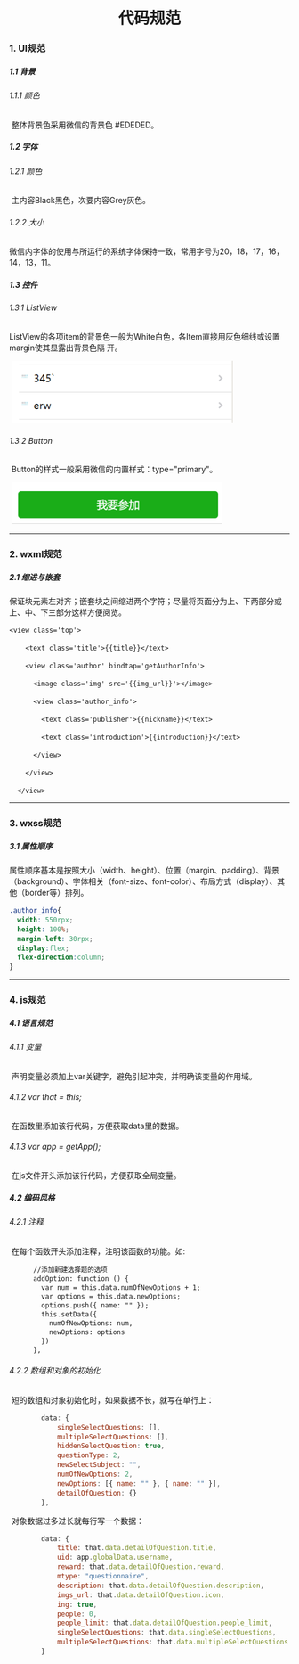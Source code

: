 # <center>代码规范</center>

### 1. UI规范

##### 1.1 背景

###### 	1.1.1 颜色

​		整体背景色采用微信的背景色 #EDEDED。

##### 1.2 字体

###### 	1.2.1 颜色

​		主内容Black黑色，次要内容Grey灰色。

###### 	1.2.2 大小

​		微信内字体的使用与所运行的系统字体保持一致，常用字号为20，18，17，16，14，13，11。

##### 1.3 控件

###### 	1.3.1 ListView

​		ListView的各项item的背景色一般为White白色，各Item直接用灰色细线或设置margin使其显露出背景色隔	开。

​		![](/images/listView.png)

###### 	1.3.2 Button

​		Button的样式一般采用微信的内置样式：type="primary"。

​		![](/images/button.png)

---

### 2. wxml规范

##### 2.1 缩进与嵌套

​	保证块元素左对齐；嵌套块之间缩进两个字符；尽量将页面分为上、下两部分或上、中、下三部分这样方便阅览。

```
<view class='top'>

​    <text class='title'>{{title}}</text>

​    <view class='author' bindtap='getAuthorInfo'>

​      <image class='img' src='{{img_url}}'></image>

​      <view class='author_info'>

​        <text class='publisher'>{{nickname}}</text>

​        <text class='introduction'>{{introduction}}</text>

​      </view>

​    </view>

  </view>
```



---

### 3. wxss规范

##### 3.1 属性顺序

​	属性顺序基本是按照大小（width、height）、位置（margin、padding）、背景（background）、字体相关（font-size、font-color）、布局方式（display）、其他（border等）排列。

```css
.author_info{
  width: 550rpx;
  height: 100%;
  margin-left: 30rpx;
  display:flex; 
  flex-direction:column;
}
```

---

### 4. js规范

##### 4.1 语言规范

###### 	4.1.1 变量

​		声明变量必须加上var关键字，避免引起冲突，并明确该变量的作用域。

###### 	4.1.2 var that = this;

​		在函数里添加该行代码，方便获取data里的数据。

###### 	4.1.3 var app = getApp();

​		在js文件开头添加该行代码，方便获取全局变量。

##### 4.2 编码风格

###### 	4.2.1 注释

​		在每个函数开头添加注释，注明该函数的功能。如:

```
      //添加新建选择题的选项
      addOption: function () {
        var num = this.data.numOfNewOptions + 1;
        var options = this.data.newOptions;
        options.push({ name: "" });
        this.setData({
          numOfNewOptions: num,
          newOptions: options
        })
      },
```

###### 	4.2.2 数组和对象的初始化

​		短的数组和对象初始化时，如果数据不长，就写在单行上：

```javascript
		data: {
        	singleSelectQuestions: [],
        	multipleSelectQuestions: [],
        	hiddenSelectQuestion: true,
        	questionType: 2,
        	newSelectSubject: "",
        	numOfNewOptions: 2,
        	newOptions: [{ name: "" }, { name: "" }],
        	detailOfQuestion: {}
        },
```

​		对象数据过多过长就每行写一个数据：

```javascript
		data: {
        	title: that.data.detailOfQuestion.title,
        	uid: app.globalData.username,
        	reward: that.data.detailOfQuestion.reward,
        	mtype: "questionnaire",
        	description: that.data.detailOfQuestion.description,
        	imgs_url: that.data.detailOfQuestion.icon,
        	ing: true,
        	people: 0,
        	people_limit: that.data.detailOfQuestion.people_limit,
        	singleSelectQuestions: that.data.singleSelectQuestions,
        	multipleSelectQuestions: that.data.multipleSelectQuestions
      	}
```